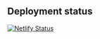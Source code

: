 ## Deployment status

[![Netlify Status](https://api.netlify.com/api/v1/badges/f6e9a42d-a93d-45bd-9b85-c152b480543d/deploy-status)](https://app.netlify.com/sites/codingtests/deploys)
